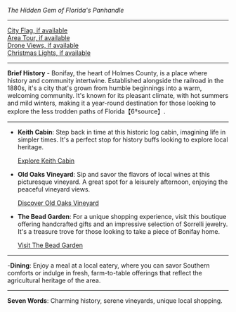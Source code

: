 *The Hidden Gem of Florida's Panhandle*

---

[City Flag, if available](https://www.google.com/search?tbm=isch&q=Bonifay+FL+Flag+Picture)  
[Area Tour, if available](https://www.youtube.com/results?search_query=Bonifay+FL+4k+tour)  
[Drone Views, if available](https://www.youtube.com/results?search_query=Bonifay+FL+4k+drone)  
[Christmas Lights, if available](https://www.youtube.com/results?search_query=Bonifay+FL+christmas+lights)

---

**Brief History** - Bonifay, the heart of Holmes County, is a place where history and community intertwine. Established alongside the railroad in the 1880s, it's a city that's grown from humble beginnings into a warm, welcoming community. It's known for its pleasant climate, with hot summers and mild winters, making it a year-round destination for those looking to explore the less trodden paths of Florida【6†source】.

---

- **Keith Cabin**: Step back in time at this historic log cabin, imagining life in simpler times. It's a perfect stop for history buffs looking to explore local heritage.

  [Explore Keith Cabin](https://www.youtube.com/results?search_query=Bonifay+FL+Keith+Cabin)

- **Old Oaks Vineyard**: Sip and savor the flavors of local wines at this picturesque vineyard. A great spot for a leisurely afternoon, enjoying the peaceful vineyard views.

  [Discover Old Oaks Vineyard](https://www.youtube.com/results?search_query=Bonifay+FL+Old+Oaks+Vineyard)

- **The Bead Garden**: For a unique shopping experience, visit this boutique offering handcrafted gifts and an impressive selection of Sorrelli jewelry. It's a treasure trove for those looking to take a piece of Bonifay home.

  [Visit The Bead Garden](https://www.youtube.com/results?search_query=Bonifay+FL+The+Bead+Garden)

---

-**Dining**: Enjoy a meal at a local eatery, where you can savor Southern comforts or indulge in fresh, farm-to-table offerings that reflect the agricultural heritage of the area.

---

**Seven Words**: Charming history, serene vineyards, unique local shopping.